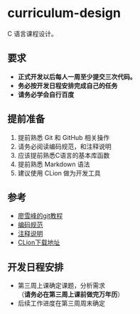 # curriculum-design
C 语言课程设计。

## 要求

+   **正式开发以后每人一周至少提交三次代码。**
+   **务必按开发日程安排完成自己的任务**
+   **请务必学会自行百度**

## 提前准备

1.  提前熟悉 Git 和 GitHub 相关操作
2.  请务必阅读编码规范，和注释说明
3.  应该提前熟悉C语言的基本库函数
2.  提前熟悉 Markdown 语法
3.  建议使用 CLion 做为开发工具

## 参考
+   [廖雪峰的git教程](https://www.liaoxuefeng.com/wiki/0013739516305929606dd18361248578c67b8067c8c017b000/001373962845513aefd77a99f4145f0a2c7a7ca057e7570000)
+   [编码规范](https://github.com/yidafu/curriculum-design/blob/doc/code-style.md)
+   [注释说明](https://github.com/yidafu/curriculum-design/blob/doc/comment.md)
+   [CLion下载地址](https://www.jetbrains.com/clion/)

## 开发日程安排

+   第三周上课确定课题，分析需求<br>（**请务必在第三周上课前做完万年历**）
+   后续工作进度在第三周周末确定
